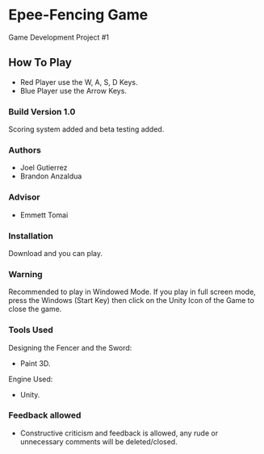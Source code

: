 # Epee-Fencing Game
Game Development Project #1

## How To Play
- Red Player use the W, A, S, D Keys.
- Blue Player use the Arrow Keys.
  
### Build Version 1.0

Scoring system added and beta testing added.

### Authors
- Joel Gutierrez
- Brandon Anzaldua

### Advisor
- Emmett Tomai

### Installation
Download and you can play.

### Warning
Recommended to play in Windowed Mode. If you play in full screen mode, press the Windows (Start Key) then click on the Unity Icon of the Game to close the game.

### Tools Used
Designing the Fencer and the Sword:
- Paint 3D.

Engine Used:
- Unity.

### Feedback allowed
- Constructive criticism and feedback is allowed, any rude or unnecessary comments will be deleted/closed.
